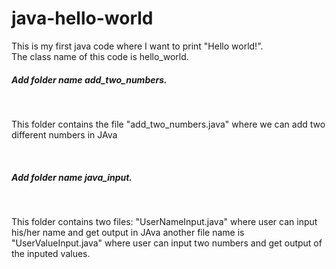 # java-hello-world
This is my first java code where I want to print "Hello world!". 
<br>
The class name of this code is hello_world.
<br>
<h5>Add folder name add_two_numbers.</h5><br>
<p>This folder contains the file "add_two_numbers.java" where we can add two different numbers in JAva</p>
<br>
<h5>Add folder name java_input.</h5><br>
<p>This folder contains two files: "UserNameInput.java" where user can input his/her name and get output in JAva another file name is "UserValueInput.java" where user can input two numbers and get output of the inputed values.</p>
<br>
